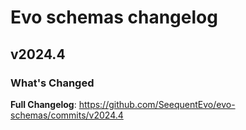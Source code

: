 # Evo schemas changelog

## v2024.4
### What's Changed
**Full Changelog**: https://github.com/SeequentEvo/evo-schemas/commits/v2024.4
